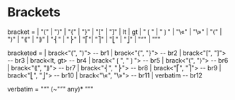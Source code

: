 # Brackets
  bracket =
    | "(" | ")" | "{" | "}" | "[" | "]" | lt | gt
    |  "❲" |  "❳" |  "\«" | "\»" | "⟨" |  "⟩" | "⟪" | "⟫"
    | "⎨" | "⎬" | "⎡"| "⎤" | "⎣" | "⎦"
    | "“" |  "”"
    
  bracketed =
    | brack<"(", ")"> -- br1
    | brack<"{", "}"> -- br2
    | brack<"[", "]"> -- br3
    | brack<lt, gt> -- br4
    | brack<"❲", "❳"> -- br5
    | brack<"⟨", "⟩"> -- br6
    | brack<"⟪", "⟫"> -- br7
    | brack<"⎨", "⎬"> -- br8
    | brack<"⎡", "⎤"> -- br9
    | brack<"⎣", "⎦"> -- br10
    | brack<"\«", "\»"> -- br11
    | verbatim -- br12

  verbatim = "“" (~"”" any)* "”"
